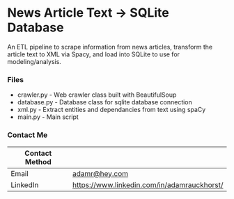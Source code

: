 # News Article Text -> SQLite Database

An ETL pipeline to scrape information from news articles, transform the article text to XML via Spacy, and load into SQLite to use for modeling/analysis. 

### Files

- crawler.py - Web crawler class built with BeautifulSoup
- database.py - Database class for sqlite database connection
- xml.py - Extract entities and dependancies from text using spaCy
- main.py - Main script

### Contact Me

| Contact Method |  |
| --- | --- |
| Email | adamr@hey.com |
| LinkedIn | https://www.linkedin.com/in/adamrauckhorst/ |
